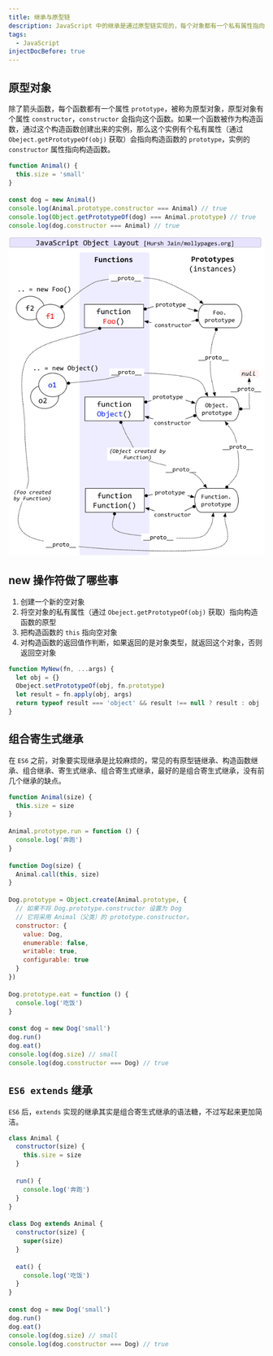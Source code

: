 ```yaml
---
title: 继承与原型链
description: JavaScript 中的继承是通过原型链实现的，每个对象都有一个私有属性指向另一个名为原型的对象。原型对象也有一个自己的原型，层层向上直到一个对象的原型为 null。根据定义，null 没有原型，并作为这个原型链中的最后一个环节。
tags:
  - JavaScript
injectDocBefore: true
---
```


## 原型对象

除了箭头函数，每个函数都有一个属性 `prototype`，被称为原型对象，原型对象有个属性 `constructor`，`constructor` 会指向这个函数。如果一个函数被作为构造函数，通过这个构造函数创建出来的实例，那么这个实例有个私有属性（通过 `Obeject.getPrototypeOf(obj)` 获取）会指向构造函数的 `prototype`，实例的 `constructor` 属性指向构造函数。

```js
function Animal() {
  this.size = 'small'
}

const dog = new Animal()
console.log(Animal.prototype.constructor === Animal) // true
console.log(Object.getPrototypeOf(dog) === Animal.prototype) // true
console.log(dog.constructor === Animal) // true
```

![Prototype Chain](./prototype-chain.jpg)

## new 操作符做了哪些事

1. 创建一个新的空对象
2. 将空对象的私有属性（通过 `Obeject.getPrototypeOf(obj)` 获取）指向构造函数的原型
3. 把构造函数的 `this` 指向空对象
4. 对构造函数的返回值作判断，如果返回的是对象类型，就返回这个对象，否则返回空对象

```js
function MyNew(fn, ...args) {
  let obj = {}
  Obeject.setPrototypeOf(obj, fn.prototype)
  let result = fn.apply(obj, args)
  return typeof result === 'object' && result !== null ? result : obj
}
```

## 组合寄生式继承

在 `ES6` 之前，对象要实现继承是比较麻烦的，常见的有原型链继承、构造函数继承、组合继承、寄生式继承、组合寄生式继承，最好的是组合寄生式继承，没有前几个继承的缺点。

```js
function Animal(size) {
  this.size = size
}

Animal.prototype.run = function () {
  console.log('奔跑')
}

function Dog(size) {
  Animal.call(this, size)
}

Dog.prototype = Object.create(Animal.prototype, {
  // 如果不将 Dog.prototype.constructor 设置为 Dog
  // 它将采用 Animal（父类）的 prototype.constructor。
  constructor: {
    value: Dog,
    enumerable: false,
    writable: true,
    configurable: true
  }
})

Dog.prototype.eat = function () {
  console.log('吃饭')
}

const dog = new Dog('small')
dog.run()
dog.eat()
console.log(dog.size) // small
console.log(dog.constructor === Dog) // true
```

## `ES6 extends` 继承

`ES6` 后，`extends` 实现的继承其实是组合寄生式继承的语法糖，不过写起来更加简洁。

```js
class Animal {
  constructor(size) {
    this.size = size
  }

  run() {
    console.log('奔跑')
  }
}

class Dog extends Animal {
  constructor(size) {
    super(size)
  }

  eat() {
    console.log('吃饭')
  }
}

const dog = new Dog('small')
dog.run()
dog.eat()
console.log(dog.size) // small
console.log(dog.constructor === Dog) // true
```
